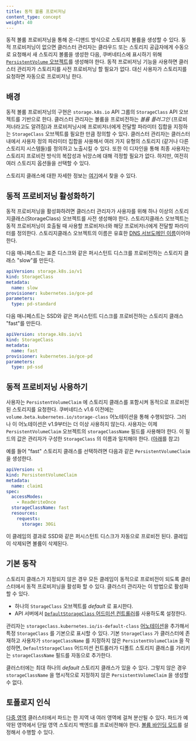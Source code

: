 ```yaml
---
title: 동적 볼륨 프로비저닝
content_type: concept
weight: 40
---
```


<!-- overview -->

동적 볼륨 프로비저닝을 통해 온-디맨드 방식으로 스토리지 볼륨을 생성할 수 있다.
동적 프로비저닝이 없으면 클러스터 관리자는 클라우드 또는 스토리지
공급자에게 수동으로 요청해서 새 스토리지 볼륨을 생성한 다음, 쿠버네티스에
표시하기 위해 [`PersistentVolume` 오브젝트](/ko/docs/concepts/storage/persistent-volumes/)를
생성해야 한다. 동적 프로비저닝 기능을 사용하면 클러스터 관리자가
스토리지를 사전 프로비저닝 할 필요가 없다. 대신 사용자가
스토리지를 요청하면 자동으로 프로비저닝 한다.




<!-- body -->

## 배경

동적 볼륨 프로비저닝의 구현은 `storage.k8s.io` API 그룹의 `StorageClass`
API 오브젝트를 기반으로 한다. 클러스터 관리자는 볼륨을 프로비전하는
*볼륨 플러그인* (프로비저너라고도 알려짐)과 프로비저닝시에 프로비저너에게
전달할 파라미터 집합을 지정하는 `StorageClass`
오브젝트를 필요한 만큼 정의할 수 있다.
클러스터 관리자는 클러스터 내에서 사용자 정의 파라미터 집합을
사용해서 여러 가지 유형의 스토리지 (같거나 다른 스토리지 시스템들)를
정의하고 노출시킬 수 있다. 또한 이 디자인을 통해 최종 사용자는
스토리지 프로비전 방식의 복잡성과 뉘앙스에 대해 걱정할 필요가 없다. 하지만,
여전히 여러 스토리지 옵션들을 선택할 수 있다.

스토리지 클래스에 대한 자세한 정보는
[여기](/ko/docs/concepts/storage/storage-classes/)에서 찾을 수 있다.

## 동적 프로비저닝 활성화하기

동적 프로비저닝을 활성화하려면 클러스터 관리자가 사용자를 위해 하나 이상의 스토리지클래스(StorageClass)
오브젝트를 사전 생성해야 한다.
스토리지클래스 오브젝트는 동적 프로비저닝이 호출될 때 사용할 프로비저너와
해당 프로비저너에게 전달할 파라미터를 정의한다.
스토리지클래스 오브젝트의 이름은 유효한
[DNS 서브도메인 이름](/ko/docs/concepts/overview/working-with-objects/names/#dns-서브도메인-이름)이어야 한다.

다음 매니페스트는 표준 디스크와 같은 퍼시스턴트 디스크를 프로비전하는
스토리지 클래스 "slow"를 만든다.

```yaml
apiVersion: storage.k8s.io/v1
kind: StorageClass
metadata:
  name: slow
provisioner: kubernetes.io/gce-pd
parameters:
  type: pd-standard
```

다음 매니페스트는 SSD와 같은 퍼시스턴트 디스크를 프로비전하는
스토리지 클래스 "fast"를 만든다.

```yaml
apiVersion: storage.k8s.io/v1
kind: StorageClass
metadata:
  name: fast
provisioner: kubernetes.io/gce-pd
parameters:
  type: pd-ssd
```

## 동적 프로비저닝 사용하기

사용자는 `PersistentVolumeClaim` 에 스토리지 클래스를 포함시켜 동적으로 프로비전된
스토리지를 요청한다. 쿠버네티스 v1.6 이전에는 `volume.beta.kubernetes.io/storage-class`
어노테이션을 통해 수행되었다. 그러나 이 어노테이션은
v1.9부터는 더 이상 사용하지 않는다. 사용자는 이제 `PersistentVolumeClaim` 오브젝트의
`storageClassName` 필드를 사용해야 한다. 이 필드의 값은
관리자가 구성한 `StorageClass` 의 이름과
일치해야 한다. ([아래](#동적-프로비저닝-활성화하기)를 참고)

예를 들어 "fast" 스토리지 클래스를 선택하려면 다음과
같은 `PersistentVolumeClaim` 을 생성한다.

```yaml
apiVersion: v1
kind: PersistentVolumeClaim
metadata:
  name: claim1
spec:
  accessModes:
    - ReadWriteOnce
  storageClassName: fast
  resources:
    requests:
      storage: 30Gi
```

이 클레임의 결과로 SSD와 같은 퍼시스턴트 디스크가 자동으로
프로비전 된다. 클레임이 삭제되면 볼륨이 삭제된다.

## 기본 동작

스토리지 클래스가 지정되지 않은 경우 모든 클레임이 동적으로
프로비전이 되도록 클러스터에서 동적 프로비저닝을 활성화 할 수 있다. 클러스터 관리자는
이 방법으로 활성화 할 수 있다.

- 하나의 `StorageClass` 오브젝트를 *default* 로 표시한다.
- API 서버에서 [`DefaultStorageClass` 어드미션 컨트롤러](/docs/reference/access-authn-authz/admission-controllers/#defaultstorageclass)를
  사용하도록 설정한다.

관리자는 `storageclass.kubernetes.io/is-default-class` [어노테이션](/ko/docs/reference/labels-annotations-taints/#storageclass-kubernetes-io-is-default-class)을
추가해서 특정 `StorageClass` 를 기본으로 표시할 수 있다.
기본 `StorageClass` 가 클러스터에 존재하고 사용자가
`storageClassName` 를 지정하지 않은 `PersistentVolumeClaim` 을
작성하면, `DefaultStorageClass` 어드미션 컨트롤러가 디폴트
스토리지 클래스를 가리키는 `storageClassName` 필드를 자동으로 추가한다.

클러스터에는 최대 하나의 *default* 스토리지 클래스가 있을 수 있다. 그렇지 않은 경우
`storageClassName` 을 명시적으로 지정하지 않은 `PersistentVolumeClaim` 을
생성할 수 없다.

## 토폴로지 인식

[다중 영역](/ko/docs/setup/best-practices/multiple-zones/) 클러스터에서 파드는 한 지역 내
여러 영역에 걸쳐 분산될 수 있다. 파드가 예약된 영역에서 단일 영역 스토리지 백엔드를
프로비전해야 한다. [볼륨 바인딩 모드](/ko/docs/concepts/storage/storage-classes/#볼륨-바인딩-모드)를
설정해서 수행할 수 있다.
